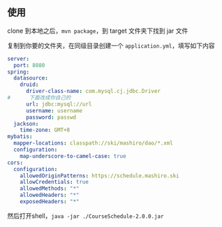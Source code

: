## 使用

clone 到本地之后，`mvn package`，到 target 文件夹下找到 jar 文件

复制到你要的文件夹，在同级目录创建一个 `application.yml`，填写如下内容
```yml
server:
  port: 8080
spring:
  datasource:
    druid:
      driver-class-name: com.mysql.cj.jdbc.Driver
#      下面改成你自己的
      url: jdbc:mysql://url
      username: username
      password: passwd
  jackson:
    time-zone: GMT+8
mybatis:
  mapper-locations: classpath://ski/mashiro/dao/*.xml
  configuration:
    map-underscore-to-camel-case: true
cors:
  configuration:
    allowedOriginPatterns: https://schedule.mashiro.ski
    allowCredentials: true
    allowedMethods: "*"
    allowedHeaders: "*"
    exposedHeaders: "*"
```

然后打开shell，`java -jar ./CourseSchedule-2.0.0.jar`